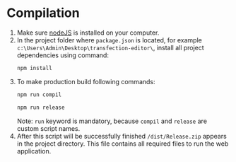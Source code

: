 # Compilation

1. Make sure [nodeJS](https://nodejs.org) is installed on your computer.
2. In the project folder where `package.json` is located, for example `c:\Users\Admin\Desktop\transfection-editor\`, install all project dependencies using command:
    ```bash
    npm install
    ```
3. To make production build following commands:
   ```bash
   npm run compil
   ```
   ```bash
   npm run release
   ```
   Note: `run` keyword is mandatory, because `compil` and `release` are custom script names.
4. After this script will be successfully finished `/dist/Release.zip` appears in the project directory. This file contains all required files to run the web application. 



